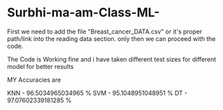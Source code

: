 # Surbhi-ma-am-Class-ML-

First we need to add the file "Breast_cancer_DATA.csv" or it's proper path/link into the reading data section. only then we can proceed with the code.

The Code  is Working fine and i have taken different test sizes for different model for better results

MY Accuracies are

KNN - 96.5034965034965 %
SVM - 95.1048951048951 %
DT - 97.07602339181285 %
